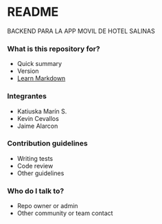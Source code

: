# README #


BACKEND PARA LA APP MOVIL DE HOTEL SALINAS
### What is this repository for? ###

* Quick summary
* Version
* [Learn Markdown](https://bitbucket.org/tutorials/markdowndemo)

### Integrantes ###

* Katiuska Marín S. 
* Kevin Cevallos
* Jaime Alarcon

### Contribution guidelines ###

* Writing tests
* Code review
* Other guidelines

### Who do I talk to? ###

* Repo owner or admin
* Other community or team contact